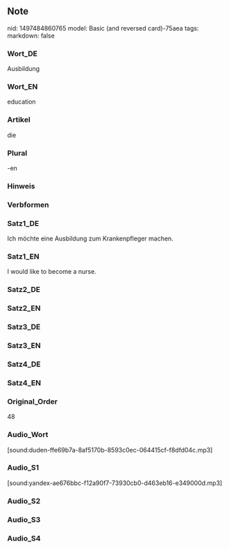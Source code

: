 ## Note
nid: 1497484860765
model: Basic (and reversed card)-75aea
tags: 
markdown: false

### Wort_DE
Ausbildung

### Wort_EN
education

### Artikel
die

### Plural
-en

### Hinweis


### Verbformen


### Satz1_DE
Ich möchte eine Ausbildung zum Krankenpfleger machen.

### Satz1_EN
I would like to become a nurse.

### Satz2_DE


### Satz2_EN


### Satz3_DE


### Satz3_EN


### Satz4_DE


### Satz4_EN


### Original_Order
48

### Audio_Wort
[sound:duden-ffe69b7a-8af5170b-8593c0ec-064415cf-f8dfd04c.mp3]

### Audio_S1
[sound:yandex-ae676bbc-f12a90f7-73930cb0-d463eb16-e349000d.mp3]

### Audio_S2


### Audio_S3


### Audio_S4

